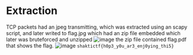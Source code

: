 # Extraction 
TCP packets had an jpeg transmitting, which was extracted using an scapy script, and later writed to flag.jpg which had an zip file embedded which later was 
bruteforced and unzipped 
![image](https://user-images.githubusercontent.com/100958162/211085106-be8158b3-f326-44c7-b17d-bc075aa4dc5e.png)
the zip file contained flag.pdf that shows the flag.
![image](https://user-images.githubusercontent.com/100958162/211085293-9dc38c80-1b06-4348-a4c5-ed08bf2a4ae9.png)
```shaktictf{h0p3_y0u_ar3_enj0ying_thi5}```
